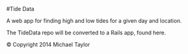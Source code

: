 #Tide Data

A web app for finding high and low tides for a given day and location.

The TideData repo will be converted to a Rails app, found here.


&copy; Copyright 2014 Michael Taylor
